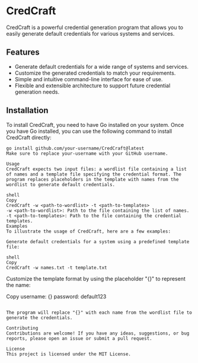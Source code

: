 # CredCraft

CredCraft is a powerful credential generation program that allows you to easily generate default credentials for various systems and services.

## Features

- Generate default credentials for a wide range of systems and services.
- Customize the generated credentials to match your requirements.
- Simple and intuitive command-line interface for ease of use.
- Flexible and extensible architecture to support future credential generation needs.

## Installation

To install CredCraft, you need to have Go installed on your system. Once you have Go installed, you can use the following command to install CredCraft directly:

```shell
go install github.com/your-username/CredCraft@latest
Make sure to replace your-username with your GitHub username.

Usage
CredCraft expects two input files: a wordlist file containing a list of names and a template file specifying the credential format. The program replaces placeholders in the template with names from the wordlist to generate default credentials.

shell
Copy
CredCraft -w <path-to-wordlist> -t <path-to-templates>
-w <path-to-wordlist>: Path to the file containing the list of names.
-t <path-to-templates>: Path to the file containing the credential templates.
Examples
To illustrate the usage of CredCraft, here are a few examples:

Generate default credentials for a system using a predefined template file:

shell
Copy
CredCraft -w names.txt -t template.txt
```

Customize the template format by using the placeholder "{}" to represent the name:

Copy
username: {}
password: default123
```

The program will replace "{}" with each name from the wordlist file to generate the credentials.

Contributing
Contributions are welcome! If you have any ideas, suggestions, or bug reports, please open an issue or submit a pull request.

License
This project is licensed under the MIT License.
